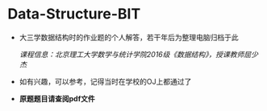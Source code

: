 # Data-Structure-BIT

* 大三学数据结构时的作业题的个人解答，若干年后为整理电脑归档于此

     *课程信息：北京理工大学数学与统计学院2016级《数据结构》，授课教师屈少杰*

* 如有兴趣，可以参考，记得当时在学校的OJ上都通过了

* **原题题目请查阅pdf文件**

